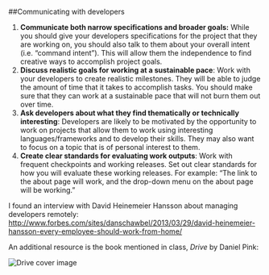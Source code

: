 ##Communicating with developers
1. **Communicate both narrow specifications and broader goals:** While you should give your developers specifications for the project that they are working on, you should also talk to them about your overall intent (i.e. “command intent”). This will allow them the independence to find creative ways to accomplish project goals.
2. **Discuss realistic goals for working at a sustainable pace**: Work with your developers to create realistic milestones. They will be able to judge the amount of time that it takes to accomplish tasks. You should make sure that they can work at a sustainable pace that will not burn them out over time.
3. **Ask developers about what they find thematically or technically interesting**: Developers are likely to be motivated by the opportunity to work on projects that allow them to work using interesting languages/frameworks and to develop their skills. They may also want to focus on a topic that is of personal interest to them.  
4. **Create clear standards for evaluating work outputs**: Work with frequent checkpoints and working releases. Set out clear standards for how you will evaluate these working releases. For example: “The link to the about page will work, and the drop-down menu on the about page will be working.”

I found an interview with David Heinemeier Hansson about managing developers remotely:
http://www.forbes.com/sites/danschawbel/2013/03/29/david-heinemeier-hansson-every-employee-should-work-from-home/

An additional resource is the book mentioned in class, *Drive* by Daniel Pink:

![Drive cover image](http://ecx.images-amazon.com/images/I/61MnRyNuIDL.jpg)
